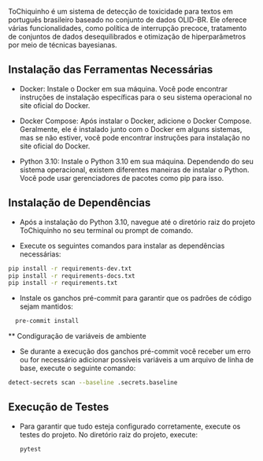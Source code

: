 ToChiquinho é um sistema de detecção de toxicidade para textos em português brasileiro baseado no conjunto de dados OLID-BR. Ele oferece várias funcionalidades, como política de interrupção precoce, tratamento de conjuntos de dados desequilibrados e otimização de hiperparâmetros por meio de técnicas bayesianas.

##  Instalação das Ferramentas Necessárias

- Docker: Instale o Docker em sua máquina. Você pode encontrar instruções de instalação específicas para o seu sistema operacional no site oficial do Docker.

- Docker Compose: Após instalar o Docker, adicione o Docker Compose. Geralmente, ele é instalado junto com o Docker em alguns sistemas, mas se não estiver, você pode encontrar instruções para instalação no site oficial do Docker.

- Python 3.10: Instale o Python 3.10 em sua máquina. Dependendo do seu sistema operacional, existem diferentes maneiras de instalar o Python. Você pode usar gerenciadores de pacotes como pip para isso.


## Instalação de Dependências

- Após a instalação do Python 3.10, navegue até o diretório raiz do projeto ToChiquinho no seu terminal ou prompt de comando.

- Execute os seguintes comandos para instalar as dependências necessárias:
```bash
pip install -r requirements-dev.txt
pip install -r requirements-docs.txt
pip install -r requirements.txt
```
- Instale os ganchos pré-commit para garantir que os padrões de código sejam mantidos:
```bash
  pre-commit install
```
** Condiguração de variáveis de ambiente
- Se durante a execução dos ganchos pré-commit você receber um erro ou for necessário adicionar possíveis variáveis a um arquivo de linha de base, execute o seguinte comando:
 ````bash
detect-secrets scan --baseline .secrets.baseline
````
## Execução de Testes
- Para garantir que tudo esteja configurado corretamente, execute os testes do projeto. No diretório raiz do projeto, execute:
  ````bash
  pytest
  ````
